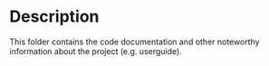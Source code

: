 # Description
This folder contains the code documentation and other noteworthy information about the project (e.g. userguide).